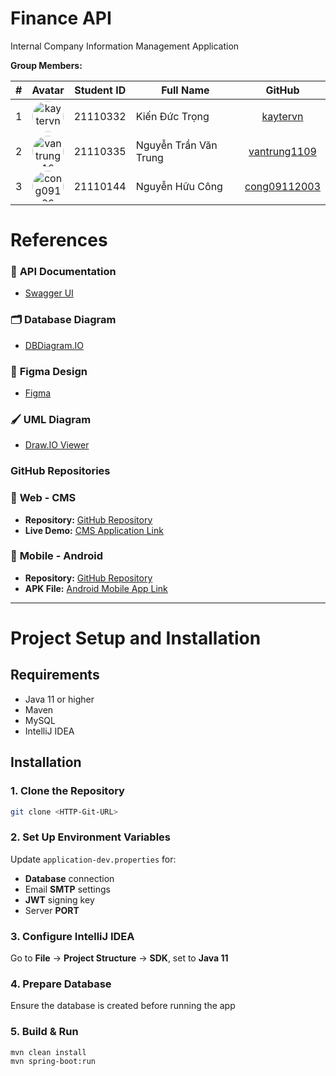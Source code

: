 # Finance API

Internal Company Information Management Application

**Group Members:**

|  #  |                                                  Avatar                                                   | Student ID | Full Name             |                     GitHub                      |
| :-: | :-------------------------------------------------------------------------------------------------------: | :--------: | --------------------- | :---------------------------------------------: |
|  1  |     <img src="https://github.com/kaytervn.png" alt="kaytervn" width="50" style="border-radius: 50%;">     |  21110332  | Kiến Đức Trọng        |     [kaytervn](https://github.com/kaytervn)     |
|  2  | <img src="https://github.com/vantrung1109.png" alt="vantrung1109" width="50" style="border-radius: 50%;"> |  21110335  | Nguyễn Trần Văn Trung | [vantrung1109](https://github.com/vantrung1109) |
|  3  | <img src="https://github.com/cong09112003.png" alt="cong09112003" width="50" style="border-radius: 50%;"> |  21110144  | Nguyễn Hữu Công       | [cong09112003](https://github.com/cong09112003) |

# References

### 📄 **API Documentation**

- [Swagger UI](https://api-fm.itz.io.vn/swagger-ui.html)

### 🗂 **Database Diagram**

- [DBDiagram.IO](https://dbdiagram.io/d/Finance-DB-Diagram-6690cbb89939893daebc90f3)

### 🎨 **Figma Design**

- [Figma](https://www.figma.com/design/71tcv3PbOGRxnFtnREKFtu/Finance-Apps)

### 🖌️ **UML Diagram**

- [Draw.IO Viewer](https://viewer.diagrams.net/?tags=%7B%7D&lightbox=1&highlight=0000ff&edit=_blank&layers=1&nav=1&title=FinanceDiagram.drawio#Uhttps%3A%2F%2Fdrive.google.com%2Fuc%3Fid%3D1U1ZYZVYmSbV8B_n3PcLM_Cik31FPRzr3%26export%3Ddownload)

### GitHub Repositories

### 📌 **Web - CMS**

- **Repository:** [GitHub Repository](https://github.com/ITZ-Developers/Finance-CMS)
- **Live Demo:** [CMS Application Link](https://cms-fm.itz.io.vn/)

### 📌 **Mobile - Android**

- **Repository:** [GitHub Repository](https://github.com/ITZ-Developers/Finance-Android)
- **APK File:** [Android Mobile App Link](https://drive.google.com/file/d/1L0VeKf0NoXQzaMzMCwHJHHRCbs5npqN5)

---

# Project Setup and Installation

## Requirements

- Java 11 or higher
- Maven
- MySQL
- IntelliJ IDEA

## Installation

### 1. Clone the Repository

```bash
git clone <HTTP-Git-URL>
```

### 2. Set Up Environment Variables

Update `application-dev.properties` for:

- **Database** connection
- Email **SMTP** settings
- **JWT** signing key
- Server **PORT**

### 3. Configure IntelliJ IDEA

Go to **File** → **Project Structure** → **SDK**, set to **Java 11**

### 4. Prepare Database

Ensure the database is created before running the app

### 5. Build & Run

```bash
mvn clean install
mvn spring-boot:run
```
